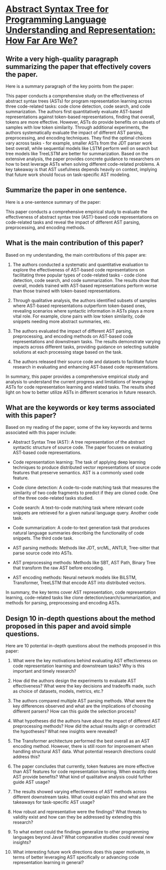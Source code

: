 # [Abstract Syntax Tree for Programming Language Understanding and   Representation: How Far Are We?](https://arxiv.org/abs/2312.00413)

## Write a very high-quality paragraph summarizing the paper that effectively covers the paper.

 Here is a summary paragraph of the key points from the paper:

This paper conducts a comprehensive study on the effectiveness of abstract syntax trees (ASTs) for program representation learning across three code-related tasks: code clone detection, code search, and code summarization. The authors first quantitatively evaluate AST-based representations against token-based representations, finding that overall, tokens are more effective. However, ASTs do provide benefits on subsets of samples with low token similarity. Through additional experiments, the authors systematically evaluate the impact of different AST parsing, preprocessing, and encoding techniques. They find the optimal choices vary across tasks - for example, smaller ASTs from the JDT parser work best overall, while sequential models like LSTM perform well on search but tree models like TreeLSTM are better for summarization. Based on the extensive analysis, the paper provides concrete guidance to researchers on how to best leverage ASTs when solving different code-related problems. A key takeaway is that AST usefulness depends heavily on context, implying that future work should focus on task-specific AST modeling.


## Summarize the paper in one sentence.

 Here is a one-sentence summary of the paper:

This paper conducts a comprehensive empirical study to evaluate the effectiveness of abstract syntax tree (AST)-based code representations on code-related tasks and reveal the impact of different AST parsing, preprocessing, and encoding methods.


## What is the main contribution of this paper?

 Based on my understanding, the main contributions of this paper are:

1. The authors conducted a systematic and quantitative evaluation to explore the effectiveness of AST-based code representations on facilitating three popular types of code-related tasks - code clone detection, code search, and code summarization. The results show that overall, models trained with AST-based representations perform worse than those trained with token-based representations. 

2. Through qualitative analysis, the authors identified subsets of samples where AST-based representations outperform token-based ones, revealing scenarios where syntactic information in ASTs plays a more vital role. For example, clone pairs with low token similarity, code snippets needing more abstract summaries, etc.

3. The authors evaluated the impact of different AST parsing, preprocessing, and encoding methods on AST-based code representations and downstream tasks. The results demonstrate varying impacts across different tasks, providing guidance on selecting suitable solutions at each processing stage based on the task.

4. The authors released their source code and datasets to facilitate future research in evaluating and enhancing AST-based code representations.

In summary, this paper provides a comprehensive empirical study and analysis to understand the current progress and limitations of leveraging ASTs for code representation learning and related tasks. The results shed light on how to better utilize ASTs in different scenarios in future research.


## What are the keywords or key terms associated with this paper?

 Based on my reading of the paper, some of the key keywords and terms associated with this paper include:

- Abstract Syntax Tree (AST): A tree representation of the abstract syntactic structure of source code. The paper focuses on evaluating AST-based code representations.

- Code representation learning: The task of applying deep learning techniques to produce distributed vector representations of source code features that preserve semantics. AST is a commonly used code feature. 

- Code clone detection: A code-to-code matching task that measures the similarity of two code fragments to predict if they are cloned code. One of the three code-related tasks studied.

- Code search: A text-to-code matching task where relevant code snippets are retrieved for a given natural language query. Another code task.

- Code summarization: A code-to-text generation task that produces natural language summaries describing the functionality of code snippets. The third code task.

- AST parsing methods: Methods like JDT, srcML, ANTLR, Tree-sitter that parse source code into ASTs.

- AST preprocessing methods: Methods like SBT, AST Path, Binary Tree that transform the raw AST before encoding.  

- AST encoding methods: Neural network models like BiLSTM, Transformer, TreeLSTM that encode AST into distributed vectors.

In summary, the key terms cover AST representation, code representation learning, code-related tasks like clone detection/search/summarization, and methods for parsing, preprocessing and encoding ASTs.


## Design 10 in-depth questions about the method proposed in this paper and avoid simple questions.

 Here are 10 potential in-depth questions about the methods proposed in this paper:

1. What were the key motivations behind evaluating AST effectiveness on code representation learning and downstream tasks? Why is this important and timely research?

2. How did the authors design the experiments to evaluate AST effectiveness? What were the key decisions and tradeoffs made, such as choice of datasets, models, metrics, etc.? 

3. The authors compared multiple AST parsing methods. What were the key differences observed and what are the implications of choosing different parsers? How can this guide the selection process?

4. What hypotheses did the authors have about the impact of different AST preprocessing methods? How did the actual results align or contradict the hypotheses? What new insights were revealed?  

5. The Transformer architecture performed the best overall as an AST encoding method. However, there is still room for improvement when handling structural AST data. What potential research directions could address this?

6. The paper concludes that currently, token features are more effective than AST features for code representation learning. When exactly does AST provide benefits? What kind of qualitative analysis could further guide AST usage?

7. The results showed varying effectiveness of AST methods across different downstream tasks. What could explain this and what are the takeaways for task-specific AST usage? 

8. How robust and representative were the findings? What threats to validity exist and how can they be addressed by extending this research?

9. To what extent could the findings generalize to other programming languages beyond Java? What comparative studies could reveal new insights?

10. What interesting future work directions does this paper motivate, in terms of better leveraging AST specifically or advancing code representation learning in general?
